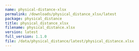 ```yaml
---
name: physical-distance-xlsx
permalink: /downloads/physical_distance_xlsx/latest
package: physical_distance
title: physical_distance_xlsx
filename: physical_distance.xlsx
version: latest
full_version: 1.1.0
file: /data/physical_distance/latest/physical_distance.xlsx
---
```

